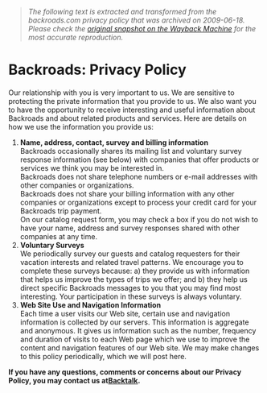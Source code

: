 > *The following text is extracted and transformed from the backroads.com privacy policy that was archived on 2009-06-18. Please check the [original snapshot on the Wayback Machine](https://web.archive.org/web/20090618152416id_/http%3A//www.backroads.com/privacy) for the most accurate reproduction.*

# Backroads: Privacy Policy

#### 

Our relationship with you is very important to us. We are sensitive to protecting the private information that you provide to us. We also want you to have the opportunity to receive interesting and useful information about Backroads and about related products and services. Here are details on how we use the information you provide us:

  1. **Name, address, contact, survey and billing information**  
Backroads occasionally shares its mailing list and voluntary survey response information (see below) with companies that offer products or services we think you may be interested in.  
Backroads does not share telephone numbers or e-mail addresses with other companies or organizations.  
Backroads does not share your billing information with any other companies or organizations except to process your credit card for your Backroads trip payment.  
On our catalog request form, you may check a box if you do not wish to have your name, address and survey responses shared with other companies at any time.
  2. **Voluntary Surveys**  
We periodically survey our guests and catalog requesters for their vacation interests and related travel patterns. We encourage you to complete these surveys because: a) they provide us with information that helps us improve the types of trips we offer; and b) they help us direct specific Backroads messages to you that you may find most interesting. Your participation in these surveys is always voluntary.
  3. **Web Site Use and Navigation Information**  
Each time a user visits our Web site, certain use and navigation information is collected by our servers. This information is aggregate and anonymous. It gives us information such as the number, frequency and duration of visits to each Web page which we use to improve the content and navigation features of our Web site. We may make changes to this policy periodically, which we will post here.



**If you have any questions, comments or concerns about our Privacy Policy, you may contact us at[Backtalk](https://web.archive.org/contact/).**
